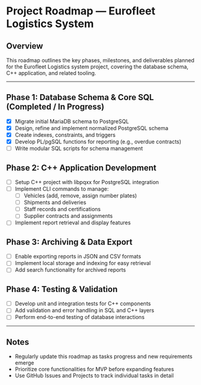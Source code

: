 # Project Roadmap — Eurofleet Logistics System

## Overview
This roadmap outlines the key phases, milestones, and deliverables planned for the Eurofleet Logistics system project, covering the database schema, C++ application, and related tooling.

---

## Phase 1: Database Schema & Core SQL (Completed / In Progress)
- [x] Migrate initial MariaDB schema to PostgreSQL 
- [x] Design, refine and implement normalized PostgreSQL schema  
- [x] Create indexes, constraints, and triggers  
- [x] Develop PL/pgSQL functions for reporting (e.g., overdue contracts)  
- [ ] Write modular SQL scripts for schema management  

## Phase 2: C++ Application Development
- [ ] Setup C++ project with libpqxx for PostgreSQL integration  
- [ ] Implement CLI commands to manage:  
    - [ ] Vehicles (add, remove, assign number plates)  
    - [ ] Shipments and deliveries  
    - [ ] Staff records and certifications  
    - [ ] Supplier contracts and assignments  
- [ ] Implement report retrieval and display features  

## Phase 3: Archiving & Data Export
- [ ] Enable exporting reports in JSON and CSV formats  
- [ ] Implement local storage and indexing for easy retrieval  
- [ ] Add search functionality for archived reports  

## Phase 4: Testing & Validation
- [ ] Develop unit and integration tests for C++ components  
- [ ] Add validation and error handling in SQL and C++ layers  
- [ ] Perform end-to-end testing of database interactions  

---

## Notes
- Regularly update this roadmap as tasks progress and new requirements emerge  
- Prioritize core functionalities for MVP before expanding features  
- Use GitHub Issues and Projects to track individual tasks in detail  
